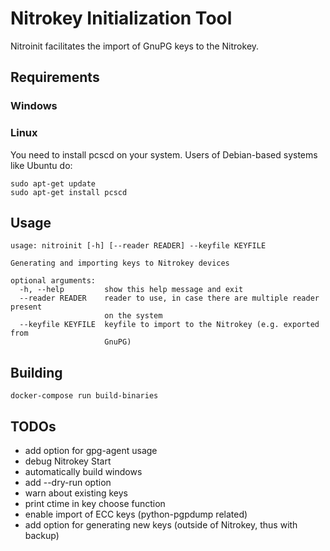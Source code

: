 # Nitrokey Initialization Tool

Nitroinit facilitates the import of GnuPG keys to the Nitrokey.

## Requirements

### Windows

### Linux

You need to install pcscd on your system. Users of Debian-based systems like Ubuntu do:

```
sudo apt-get update
sudo apt-get install pcscd
```

## Usage
```
usage: nitroinit [-h] [--reader READER] --keyfile KEYFILE

Generating and importing keys to Nitrokey devices

optional arguments:
  -h, --help         show this help message and exit
  --reader READER    reader to use, in case there are multiple reader present
                     on the system
  --keyfile KEYFILE  keyfile to import to the Nitrokey (e.g. exported from
                     GnuPG)
```

## Building

```
docker-compose run build-binaries
```

## TODOs

* add option for gpg-agent usage
* debug Nitrokey Start
* automatically build windows
* add --dry-run option
* warn about existing keys
* print ctime in key choose function
* enable import of ECC keys (python-pgpdump related)
* add option for generating new keys (outside of Nitrokey, thus with backup)
